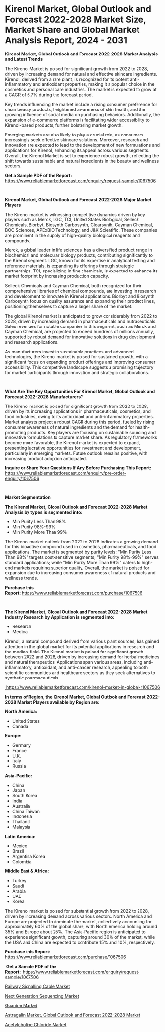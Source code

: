 <p><h1>Kirenol Market, Global Outlook and Forecast 2022-2028 Market Size, Market Share and Global Market Analysis Report, 2024 - 2031</h1></p><p><strong>Kirenol Market, Global Outlook and Forecast 2022-2028 Market Analysis and Latest Trends</strong></p>
<p><p>The Kirenol Market is poised for significant growth from 2022 to 2028, driven by increasing demand for natural and effective skincare ingredients. Kirenol, derived from a rare plant, is recognized for its potent anti-inflammatory and antioxidant properties, making it a popular choice in the cosmetics and personal care industries. The market is expected to grow at a CAGR of 6.7% during the forecast period.</p><p>Key trends influencing the market include a rising consumer preference for clean beauty products, heightened awareness of skin health, and the growing influence of social media on purchasing behaviors. Additionally, the expansion of e-commerce platforms is facilitating wider accessibility to Kirenol-based products, further bolstering market growth. </p><p>Emerging markets are also likely to play a crucial role, as consumers increasingly seek effective skincare solutions. Moreover, research and innovation are expected to lead to the development of new formulations and applications for Kirenol, enhancing its appeal across various segments. Overall, the Kirenol Market is set to experience robust growth, reflecting the shift towards sustainable and natural ingredients in the beauty and wellness sectors.</p></p>
<p><strong>Get a Sample PDF of the Report:&nbsp;</strong> <a href="https://www.reliablemarketforecast.com/enquiry/request-sample/1067506">https://www.reliablemarketforecast.com/enquiry/request-sample/1067506</a></p>
<p>&nbsp;</p>
<p><strong>Kirenol Market, Global Outlook and Forecast 2022-2028 Major Market Players</strong></p>
<p><p>The Kirenol market is witnessing competitive dynamics driven by key players such as Merck, LGC, TCI, United States Biological, Selleck Chemicals, Biorbyt, Biosynth Carbosynth, Clearsynth, Cayman Chemical, BOC Sciences, APExBIO Technology, and J&K Scientific. These companies are prominent in the supply of high-quality biological reagents and compounds.</p><p>Merck, a global leader in life sciences, has a diversified product range in biochemical and molecular biology products, contributing significantly to the Kirenol segment. LGC, known for its expertise in analytical testing and reference materials, is expanding its offerings through strategic partnerships. TCI, specializing in fine chemicals, is expected to enhance its market footprint by increasing production capacity.</p><p>Selleck Chemicals and Cayman Chemical, both recognized for their comprehensive libraries of chemical compounds, are investing in research and development to innovate in Kirenol applications. Biorbyt and Biosynth Carbosynth focus on quality assurance and expanding their product lines, positioning themselves to capture a larger share of the market.</p><p>The global Kirenol market is anticipated to grow considerably from 2022 to 2028, driven by increasing demand in pharmaceuticals and nutraceuticals. Sales revenues for notable companies in this segment, such as Merck and Cayman Chemical, are projected to exceed hundreds of millions annually, supported by robust demand for innovative solutions in drug development and research applications. </p><p>As manufacturers invest in sustainable practices and advanced technologies, the Kirenol market is poised for sustained growth, with a significant focus on expanding product offerings and improving consumer accessibility. This competitive landscape suggests a promising trajectory for market participants through innovation and strategic collaborations.</p></p>
<p>&nbsp;</p>
<p><strong>What Are The Key Opportunities For Kirenol Market, Global Outlook and Forecast 2022-2028 Manufacturers?</strong></p>
<p><p>The Kirenol market is poised for significant growth from 2022 to 2028, driven by its increasing applications in pharmaceuticals, cosmetics, and food industries, owing to its antioxidant and anti-inflammatory properties. Market analysts project a robust CAGR during this period, fueled by rising consumer awareness of natural ingredients and the demand for health-promoting products. Key players are focusing on sustainable sourcing and innovative formulations to capture market share. As regulatory frameworks become more favorable, the Kirenol market is expected to expand, presenting lucrative opportunities for investment and development, particularly in emerging markets. Future outlook remains positive, with increasing product adoption anticipated.</p></p>
<p><strong>Inquire or Share Your Questions If Any Before Purchasing This Report:</strong> <a href="https://www.reliablemarketforecast.com/enquiry/pre-order-enquiry/1067506">https://www.reliablemarketforecast.com/enquiry/pre-order-enquiry/1067506</a></p>
<p>&nbsp;</p>
<p><strong>Market Segmentation</strong></p>
<p><strong>The Kirenol Market, Global Outlook and Forecast 2022-2028 Market Analysis by types is segmented into:</strong></p>
<p><ul><li>Min Purity Less Than 98%</li><li>Min Purity 98%-99%</li><li>Min Purity More Than 99%</li></ul></p>
<p><p>The Kirenol market outlook from 2022 to 2028 indicates a growing demand for this bioactive compound used in cosmetics, pharmaceuticals, and food applications. The market is segmented by purity levels: "Min Purity Less Than 98%" targets cost-sensitive segments; "Min Purity 98%-99%" serves standard applications; while "Min Purity More Than 99%" caters to high-end markets requiring superior quality. Overall, the market is poised for expansion due to increasing consumer awareness of natural products and wellness trends.</p></p>
<p><strong>Purchase this Report:&nbsp;</strong><a href="https://www.reliablemarketforecast.com/purchase/1067506">https://www.reliablemarketforecast.com/purchase/1067506</a></p>
<p>&nbsp;</p>
<p><strong>The Kirenol Market, Global Outlook and Forecast 2022-2028 Market Industry Research by Application is segmented into:</strong></p>
<p><ul><li>Research</li><li>Medical</li></ul></p>
<p><p>Kirenol, a natural compound derived from various plant sources, has gained attention in the global market for its potential applications in research and the medical field. The Kirenol market is poised for significant growth between 2022 and 2028, driven by increasing demand for herbal medicines and natural therapeutics. Applications span various areas, including anti-inflammatory, antioxidant, and anti-cancer research, appealing to both scientific communities and healthcare sectors as they seek alternatives to synthetic pharmaceuticals.</p></p>
<p><a href="https://www.reliablemarketforecast.com/kirenol-market-in-global-r1067506">&nbsp;https://www.reliablemarketforecast.com/kirenol-market-in-global-r1067506</a></p>
<p><strong>In terms of Region, the Kirenol Market, Global Outlook and Forecast 2022-2028 Market Players available by Region are:</strong></p>
<p>
    <p> <strong> North America: </strong>
        <ul>
            <li>United States</li>
            <li>Canada</li>
        </ul>
        </p> 
    <p> <strong> Europe: </strong>
        <ul>
            <li>Germany</li>
            <li>France</li>
            <li>U.K.</li>
            <li>Italy</li>
            <li>Russia</li>
        </ul>
        </p> 
    <p> <strong> Asia-Pacific: </strong>
        <ul>
            <li>China</li>
            <li>Japan</li>
            <li>South Korea</li>
            <li>India</li>
            <li>Australia</li>
            <li>China Taiwan</li>
            <li>Indonesia</li>
            <li>Thailand</li>
            <li>Malaysia</li>
        </ul>
        </p> 
    <p> <strong> Latin America: </strong>
        <ul>
            <li>Mexico</li>
            <li>Brazil</li>
            <li>Argentina Korea</li>
            <li>Colombia</li>
        </ul>
        </p> 
    <p> <strong> Middle East & Africa: </strong>
        <ul>
            <li>Turkey</li>
            <li>Saudi</li>
            <li>Arabia</li>
            <li>UAE</li>
            <li>Korea</li>
        </ul>
    </p>
    </p>
<p><p>The Kirenol market is poised for substantial growth from 2022 to 2028, driven by increasing demand across various sectors. North America and Europe are projected to dominate the market, collectively accounting for approximately 60% of the global share, with North America holding around 35% and Europe about 25%. The Asia-Pacific region is anticipated to experience significant growth, capturing around 30% of the market, while the USA and China are expected to contribute 15% and 10%, respectively.</p></p>
<p><strong>Purchase this Report: </strong><a href="https://www.reliablemarketforecast.com/purchase/1067506">https://www.reliablemarketforecast.com/purchase/1067506</a></p>
<p>&nbsp;<strong>Get a Sample PDF of the Report:&nbsp;&nbsp;</strong><a href="https://www.reliablemarketforecast.com/enquiry/request-sample/1067506">https://www.reliablemarketforecast.com/enquiry/request-sample/1067506</a></p>
<p><strong></strong></p>
<p><p><a href="https://www.linkedin.com/pulse/railway-signalling-cable-market-share-analysis-growth-4tybe?trackingId=EUukku5ITJKOktpBBE59%2FQ%3D%3D">Railway Signalling Cable Market</a></p><p><a href="https://medium.com/@rosebarnett1936/the-next-generation-sequencing-market-decisions-are-mostly-driven-by-resource-optimization-and-265e9db25e36">Next Generation Sequencing Market</a></p><p><a href="https://issuu.com/reportprime-2/docs/guanine-market-size-2030.pptx_666cb2e4b81dde">Guanine Market</a></p><p><a href="https://github.com/WayneHopkins413/Market-Research-Report-List-1/blob/main/astragalin-market-global-outlook-and-forecast-2022-2028-market.md">Astragalin Market, Global Outlook and Forecast 2022-2028 Market</a></p><p><a href="https://issuu.com/reportprime-2/docs/acetylcholine-chloride-market-size-_6e1c3afcbbb9a9">Acetylcholine Chloride Market</a></p></p>